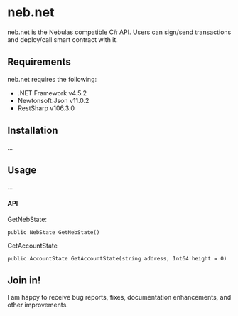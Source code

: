# neb.net

neb.net is the Nebulas compatible C# API. 
Users can sign/send transactions and deploy/call smart contract with it.

## Requirements
neb.net requires the following:

- .NET Framework v4.5.2
- Newtonsoft.Json v11.0.2
- RestSharp v106.3.0

## Installation
...

## Usage

...

#### API
GetNebState:
```
public NebState GetNebState()
```

GetAccountState
```
public AccountState GetAccountState(string address, Int64 height = 0)
```

## Join in!

I am happy to receive bug reports, fixes, documentation enhancements, and other improvements.




